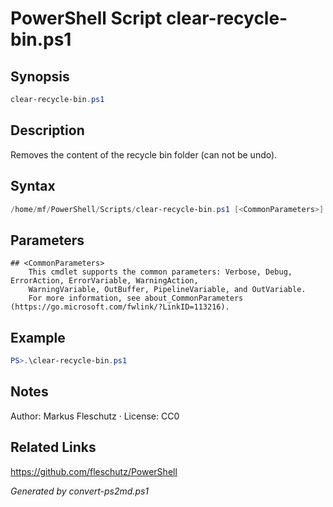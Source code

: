 # PowerShell Script clear-recycle-bin.ps1

## Synopsis
```powershell
clear-recycle-bin.ps1
```

## Description
Removes the content of the recycle bin folder (can not be undo).

## Syntax
```powershell
/home/mf/PowerShell/Scripts/clear-recycle-bin.ps1 [<CommonParameters>]
```

## Parameters

```
## <CommonParameters>
    This cmdlet supports the common parameters: Verbose, Debug, ErrorAction, ErrorVariable, WarningAction, 
    WarningVariable, OutBuffer, PipelineVariable, and OutVariable.
    For more information, see about_CommonParameters (https://go.microsoft.com/fwlink/?LinkID=113216).
```

## Example
```powershell
PS>.\clear-recycle-bin.ps1
```


## Notes
Author: Markus Fleschutz · License: CC0

## Related Links
https://github.com/fleschutz/PowerShell

*Generated by convert-ps2md.ps1*
